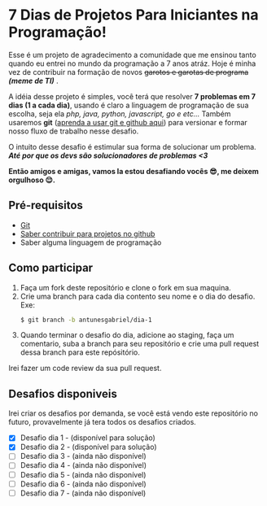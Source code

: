 # 7 Dias de Projetos Para Iniciantes na Programação!

Esse é um projeto de agradecimento a comunidade que me ensinou tanto quando eu entrei no mundo da programação a 7 anos atráz. Hoje é minha vez de contribuir na formação de novos ~~garotos e garotas de programa~~ ***(meme de TI)*** .

A idéia desse projeto é simples, você terá que resolver **7 problemas em 7 dias (1 a cada dia)**, usando é claro a linguagem de programação de sua escolha, seja ela *php, java, python, javascript, go e etc...* Também usaremos **git** ([aprenda a usar git e github aqui](https://terminalroot.com.br/git/)) para versionar e formar nosso fluxo de trabalho nesse desafio.

O intuito desse desafio é estimular sua forma de solucionar um problema. ***Até por que os devs são solucionadores de problemas <3***

**Então amigos e amigas, vamos la estou desafiando vocês 😎, me deixem orgulhoso 😌.**

## Pré-requisitos

 - [Git](https://terminalroot.com.br/git/)
 - [Saber contribuir para projetos no github](https://www.youtube.com/watch?v=n0lSrPl9DTc&ab_channel=DanielBonifacio)
 - Saber alguma linguagem de programação

## Como participar

 1. Faça um fork deste repositório e clone  o fork em sua maquina.
 2. Crie uma branch para cada dia contento seu nome e o dia do desafio. Exe:
    ```bash
    $ git branch -b antunesgabriel/dia-1
    ```
 3. Quando terminar o desafio do dia, adicione ao staging, faça um comentario, suba a branch para seu repositório e crie uma pull request dessa branch para este repósitório.

Irei fazer um code review da sua pull request.


## Desafios disponiveis
Irei criar os desafios por demanda, se você está vendo este repositório no futuro, provavelmente já tera todos os desafios criados.

 - [x] Desafio dia 1 - (disponível para solução)
 - [x] Desafio dia 2 - (disponível para solução)
 - [ ] Desafio dia 3 - (ainda não disponível)
 - [ ] Desafio dia 4 - (ainda não disponível)
 - [ ] Desafio dia 5 - (ainda não disponível)
 - [ ] Desafio dia 6 - (ainda não disponível)
 - [ ] Desafio dia 7 - (ainda não disponível)
